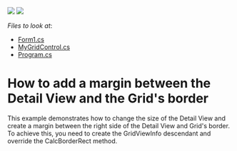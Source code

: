 <!-- default badges list -->
[![](https://img.shields.io/badge/Open_in_DevExpress_Support_Center-FF7200?style=flat-square&logo=DevExpress&logoColor=white)](https://supportcenter.devexpress.com/ticket/details/E286)
[![](https://img.shields.io/badge/📖_How_to_use_DevExpress_Examples-e9f6fc?style=flat-square)](https://docs.devexpress.com/GeneralInformation/403183)
<!-- default badges end -->
<!-- default file list -->
*Files to look at*:

* [Form1.cs](./CS/detailViewMargin/Form1.cs)
* [MyGridControl.cs](./CS/detailViewMargin/MyGridControl.cs)
* [Program.cs](./CS/detailViewMargin/Program.cs)
<!-- default file list end -->
# How to add a margin between the Detail View and the Grid's border


<p>This example demonstrates how to change the size of the Detail View and create a margin between the right side of the Detail View and Grid's border. To achieve this, you need to create the GridViewInfo descendant and override the CalcBorderRect method.</p>

<br/>


